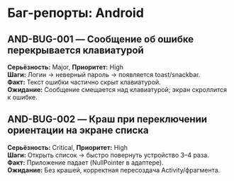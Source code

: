 # Баг-репорты: Android

## AND-BUG-001 — Сообщение об ошибке перекрывается клавиатурой
**Серьёзность:** Major, **Приоритет:** High  
**Шаги:** Логин → неверный пароль → появляется toast/snackbar.  
**Факт:** Текст ошибки частично скрыт клавиатурой.  
**Ожидание:** Сообщение смещается над клавиатурой; экран скроллится к ошибке.

## AND-BUG-002 — Краш при переключении ориентации на экране списка
**Серьёзность:** Critical, **Приоритет:** High  
**Шаги:** Открыть список → быстро повернуть устройство 3–4 раза.  
**Факт:** Приложение падает (NullPointer в адаптере).  
**Ожидание:** Без крашей, корректная пересоздача Activity/фрагмента.
